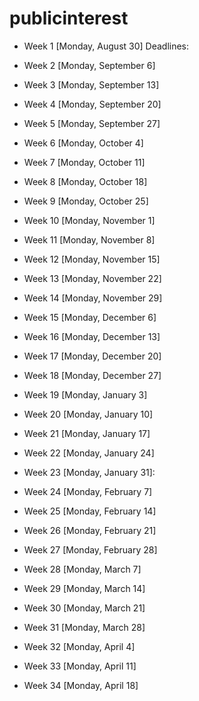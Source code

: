 # publicinterest

- Week 1 [Monday, August 30]
    Deadlines: 
- Week 2 [Monday, September 6]
- Week 3 [Monday, September 13]
- Week 4 [Monday, September 20]

- Week 5 [Monday, September 27]
- Week 6 [Monday, October 4]
- Week 7 [Monday, October 11]
- Week 8 [Monday, October 18]

- Week 9 [Monday, October 25]
- Week 10 [Monday, November 1]
- Week 11 [Monday, November 8]
- Week 12 [Monday, November 15]


- Week 13 [Monday, November 22]
- Week 14 [Monday, November 29]
- Week 15 [Monday, December 6]
- Week 16 [Monday, December 13]


- Week 17 [Monday, December 20] 
- Week 18 [Monday, December 27]
- Week 19 [Monday, January 3]
- Week 20 [Monday, January 10]



- Week 21 [Monday, January 17]
- Week 22 [Monday, January 24]
- Week 23 [Monday, January 31]:
- Week 24 [Monday, February 7]


- Week 25 [Monday, February 14]
- Week 26 [Monday, February 21]
- Week 27 [Monday, February 28]
- Week 28 [Monday, March 7]


- Week 29 [Monday, March 14]
- Week 30 [Monday, March 21]
- Week 31 [Monday, March 28]
- Week 32 [Monday, April 4]


- Week 33 [Monday, April 11]
- Week 34 [Monday, April 18]
